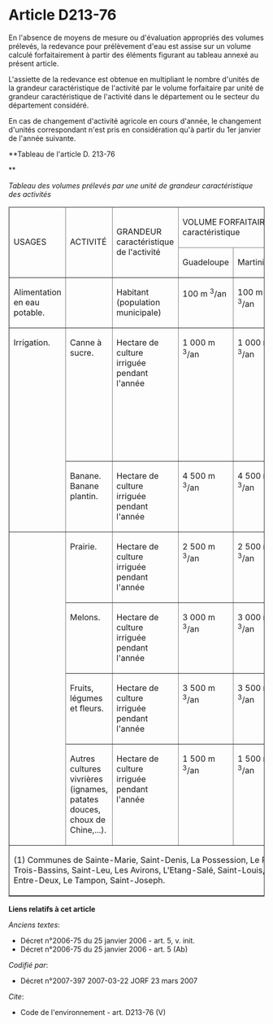 # Article D213-76

En l'absence de moyens de mesure ou d'évaluation appropriés des volumes prélevés, la redevance pour prélèvement d'eau est
assise sur un volume calculé forfaitairement à partir des éléments figurant au tableau annexé au présent article.

L'assiette de la redevance est obtenue en multipliant le nombre d'unités de la grandeur caractéristique de l'activité par le
volume forfaitaire par unité de grandeur caractéristique de l'activité dans le département ou le secteur du département
considéré.

En cas de changement d'activité agricole en cours d'année, le changement d'unités correspondant n'est pris en considération
qu'à partir du 1er janvier de l'année suivante.

**Tableau de l'article D. 213-76

**

_Tableau des volumes prélevés par une unité de grandeur caractéristique des activités_

<table cellspacing="1" cellpadding="0" border="1">
  <thead>
    <tr>
      <td rowspan="2" width="53">

USAGES

</td>
      <td width="93" rowspan="2">

ACTIVITÉ

</td>
      <td width="93" rowspan="2">

GRANDEUR caractéristique de l'activité

</td>
      <td colspan="4" width="214">

VOLUME FORFAITAIRE par unité de grandeur caractéristique

</td>
    </tr>
    <tr>
      <td width="53">

Guadeloupe

</td>
      <td width="53">

Martinique

</td>
      <td width="53">

Guyane

</td>
      <td width="53">

Réunion

</td>
    </tr>
  </thead>
  <tbody>
    <tr>
      <td valign="top">

Alimentation en eau potable.

</td>
      <td valign="top">

</td>
      <td valign="top">

Habitant (population municipale)

</td>
      <td valign="top">

100 m
          <sup>3</sup>/an

</td>
      <td valign="top">

100 m
          <sup>3</sup>/an

</td>
      <td valign="top">

65 m
          <sup>3</sup>/an

</td>
      <td valign="top">

150 m
          <sup>3</sup>/an

</td>
    </tr>
    <tr>
      <td valign="top" rowspan="2">

Irrigation.

</td>
      <td valign="top">

Canne à sucre.

</td>
      <td valign="top">

Hectare de culture irriguée pendant l'année

</td>
      <td valign="top">

1 000 m
          <sup>3</sup>/an

</td>
      <td valign="top">

1 000 m
          <sup>3</sup>/an

</td>
      <td valign="top">

/

</td>
      <td valign="top">

Secteurs nord-ouest et sud (1) : 7 500 m
          <sup>3</sup>/an

Secteur est : 1 000 m
          <sup>3</sup>/an

</td>
    </tr>
    <tr>
      <td valign="top">

Banane. Banane plantin.

</td>
      <td valign="top">

Hectare de culture irriguée pendant l'année

</td>
      <td valign="top">

4 500 m
          <sup>3</sup>/an

</td>
      <td valign="top">

4 500 m
          <sup>3</sup>/an

</td>
      <td valign="top">

/

</td>
      <td valign="top">

4 500 m
          <sup>3</sup>/an

</td>
    </tr>
    <tr>
      <td valign="top" rowspan="4">

</td>
      <td valign="top">

Prairie.

</td>
      <td valign="top">

Hectare de culture irriguée pendant l'année

</td>
      <td valign="top">

2 500 m
          <sup>3</sup>/an

</td>
      <td valign="top">

2 500 m
          <sup>3</sup>/an

</td>
      <td valign="top">

/

</td>
      <td valign="top">

2 500 m
          <sup>3</sup>/an

</td>
    </tr>
    <tr>
      <td valign="top">

Melons.

</td>
      <td valign="top">

Hectare de culture irriguée pendant l'année

</td>
      <td valign="top">

3 000 m
          <sup>3</sup>/an

</td>
      <td valign="top">

3 000 m
          <sup>3</sup>/an

</td>
      <td valign="top">

/

</td>
      <td valign="top">

3 000 m
          <sup>3</sup>/an

</td>
    </tr>
    <tr>
      <td valign="top">

Fruits, légumes et fleurs.

</td>
      <td valign="top">

Hectare de culture irriguée pendant l'année

</td>
      <td valign="top">

3 500 m
          <sup>3</sup>/an

</td>
      <td valign="top">

3 500 m
          <sup>3</sup>/an

</td>
      <td valign="top">

3 500 m
          <sup>3</sup>/an

</td>
      <td valign="top">

3 500 m
          <sup>3</sup>/an

</td>
    </tr>
    <tr>
      <td valign="top">

Autres cultures vivrières (ignames, patates douces, choux de Chine,...).

</td>
      <td valign="top">

Hectare de culture irriguée pendant l'année

</td>
      <td valign="top">

1 500 m
          <sup>3</sup>/an

</td>
      <td valign="top">

1 500 m
          <sup>3</sup>/an

</td>
      <td valign="top">

/

</td>
      <td valign="top">

1 500 m
          <sup>3</sup>/an

</td>
    </tr>
    <tr>
      <td colspan="7" valign="top">

(1) Communes de Sainte-Marie, Saint-Denis, La Possession, Le Port, Saint-Paul, Les Trois-Bassins, Saint-Leu, Les Avirons,
L'Etang-Salé, Saint-Louis, Saint-Pierre, Petite-Ile, Entre-Deux, Le Tampon, Saint-Joseph.

</td>
    </tr>
  </tbody>
</table>

**Liens relatifs à cet article**

_Anciens textes_:

  - Décret n°2006-75 du 25 janvier 2006 - art. 5, v. init.
  - Décret n°2006-75 du 25 janvier 2006 - art. 5 (Ab)

_Codifié par_:

  - Décret n°2007-397 2007-03-22 JORF 23 mars 2007

_Cite_:

  - Code de l'environnement - art. D213-76 (V)
